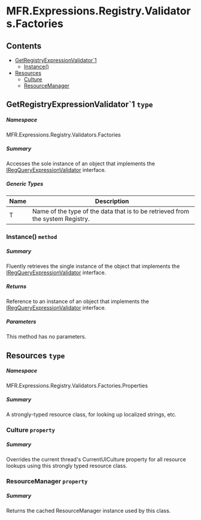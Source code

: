 <a name='assembly'></a>
# MFR.Expressions.Registry.Validators.Factories

## Contents

- [GetRegistryExpressionValidator\`1](#T-MFR-Expressions-Registry-Validators-Factories-GetRegistryExpressionValidator`1 'MFR.Expressions.Registry.Validators.Factories.GetRegistryExpressionValidator`1')
  - [Instance()](#M-MFR-Expressions-Registry-Validators-Factories-GetRegistryExpressionValidator`1-Instance 'MFR.Expressions.Registry.Validators.Factories.GetRegistryExpressionValidator`1.Instance')
- [Resources](#T-MFR-Expressions-Registry-Validators-Factories-Properties-Resources 'MFR.Expressions.Registry.Validators.Factories.Properties.Resources')
  - [Culture](#P-MFR-Expressions-Registry-Validators-Factories-Properties-Resources-Culture 'MFR.Expressions.Registry.Validators.Factories.Properties.Resources.Culture')
  - [ResourceManager](#P-MFR-Expressions-Registry-Validators-Factories-Properties-Resources-ResourceManager 'MFR.Expressions.Registry.Validators.Factories.Properties.Resources.ResourceManager')

<a name='T-MFR-Expressions-Registry-Validators-Factories-GetRegistryExpressionValidator`1'></a>
## GetRegistryExpressionValidator\`1 `type`

##### Namespace

MFR.Expressions.Registry.Validators.Factories

##### Summary

Accesses the sole instance of an object that implements the
[IRegQueryExpressionValidator](#T-MFR-IRegQueryExpressionValidator 'MFR.IRegQueryExpressionValidator')
interface.

##### Generic Types

| Name | Description |
| ---- | ----------- |
| T | Name of the type of the data that is to be retrieved from the system Registry. |

<a name='M-MFR-Expressions-Registry-Validators-Factories-GetRegistryExpressionValidator`1-Instance'></a>
### Instance() `method`

##### Summary

Fluently retrieves the single instance of the object that implements
the
[IRegQueryExpressionValidator](#T-MFR-IRegQueryExpressionValidator 'MFR.IRegQueryExpressionValidator')
interface.

##### Returns

Reference to an instance of an object that implements the
[IRegQueryExpressionValidator](#T-MFR-IRegQueryExpressionValidator 'MFR.IRegQueryExpressionValidator')
interface.

##### Parameters

This method has no parameters.

<a name='T-MFR-Expressions-Registry-Validators-Factories-Properties-Resources'></a>
## Resources `type`

##### Namespace

MFR.Expressions.Registry.Validators.Factories.Properties

##### Summary

A strongly-typed resource class, for looking up localized strings, etc.

<a name='P-MFR-Expressions-Registry-Validators-Factories-Properties-Resources-Culture'></a>
### Culture `property`

##### Summary

Overrides the current thread's CurrentUICulture property for all
  resource lookups using this strongly typed resource class.

<a name='P-MFR-Expressions-Registry-Validators-Factories-Properties-Resources-ResourceManager'></a>
### ResourceManager `property`

##### Summary

Returns the cached ResourceManager instance used by this class.

